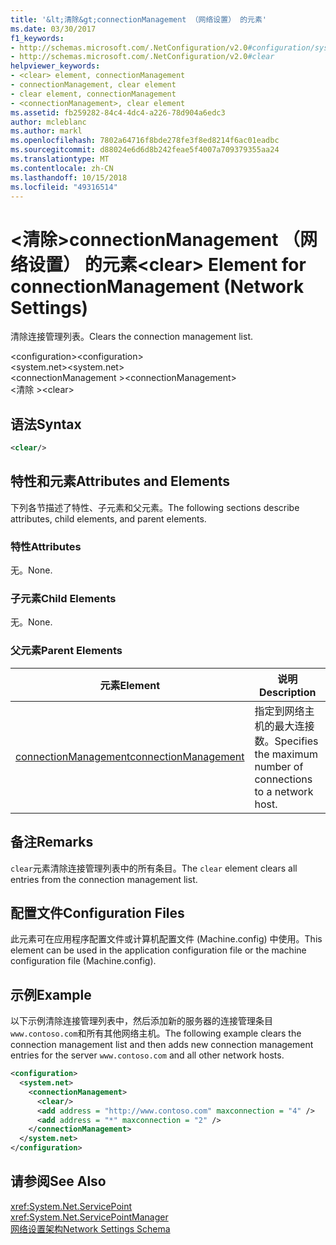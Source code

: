 ```yaml
---
title: '&lt;清除&gt;connectionManagement （网络设置） 的元素'
ms.date: 03/30/2017
f1_keywords:
- http://schemas.microsoft.com/.NetConfiguration/v2.0#configuration/system.net/connectionManagement/clear
- http://schemas.microsoft.com/.NetConfiguration/v2.0#clear
helpviewer_keywords:
- <clear> element, connectionManagement
- connectionManagement, clear element
- clear element, connectionManagement
- <connectionManagement>, clear element
ms.assetid: fb259282-84c4-4dc4-a226-78d904a6edc3
author: mcleblanc
ms.author: markl
ms.openlocfilehash: 7802a64716f8bde278fe3f8ed8214f6ac01eadbc
ms.sourcegitcommit: d88024e6d6d8b242feae5f4007a709379355aa24
ms.translationtype: MT
ms.contentlocale: zh-CN
ms.lasthandoff: 10/15/2018
ms.locfileid: "49316514"
---
```

# <a name="ltcleargt-element-for-connectionmanagement-network-settings"></a><span data-ttu-id="5a187-102">&lt;清除&gt;connectionManagement （网络设置） 的元素</span><span class="sxs-lookup"><span data-stu-id="5a187-102">&lt;clear&gt; Element for connectionManagement (Network Settings)</span></span>
<span data-ttu-id="5a187-103">清除连接管理列表。</span><span class="sxs-lookup"><span data-stu-id="5a187-103">Clears the connection management list.</span></span>  
  
 <span data-ttu-id="5a187-104">\<configuration></span><span class="sxs-lookup"><span data-stu-id="5a187-104">\<configuration></span></span>  
<span data-ttu-id="5a187-105">\<system.net></span><span class="sxs-lookup"><span data-stu-id="5a187-105">\<system.net></span></span>  
<span data-ttu-id="5a187-106">\<connectionManagement ></span><span class="sxs-lookup"><span data-stu-id="5a187-106">\<connectionManagement></span></span>  
<span data-ttu-id="5a187-107">\<清除 ></span><span class="sxs-lookup"><span data-stu-id="5a187-107">\<clear></span></span>  
  
## <a name="syntax"></a><span data-ttu-id="5a187-108">语法</span><span class="sxs-lookup"><span data-stu-id="5a187-108">Syntax</span></span>  
  
```xml  
<clear/>  
```  
  
## <a name="attributes-and-elements"></a><span data-ttu-id="5a187-109">特性和元素</span><span class="sxs-lookup"><span data-stu-id="5a187-109">Attributes and Elements</span></span>  
 <span data-ttu-id="5a187-110">下列各节描述了特性、子元素和父元素。</span><span class="sxs-lookup"><span data-stu-id="5a187-110">The following sections describe attributes, child elements, and parent elements.</span></span>  
  
### <a name="attributes"></a><span data-ttu-id="5a187-111">特性</span><span class="sxs-lookup"><span data-stu-id="5a187-111">Attributes</span></span>  
 <span data-ttu-id="5a187-112">无。</span><span class="sxs-lookup"><span data-stu-id="5a187-112">None.</span></span>  
  
### <a name="child-elements"></a><span data-ttu-id="5a187-113">子元素</span><span class="sxs-lookup"><span data-stu-id="5a187-113">Child Elements</span></span>  
 <span data-ttu-id="5a187-114">无。</span><span class="sxs-lookup"><span data-stu-id="5a187-114">None.</span></span>  
  
### <a name="parent-elements"></a><span data-ttu-id="5a187-115">父元素</span><span class="sxs-lookup"><span data-stu-id="5a187-115">Parent Elements</span></span>  
  
|<span data-ttu-id="5a187-116">**元素**</span><span class="sxs-lookup"><span data-stu-id="5a187-116">**Element**</span></span>|<span data-ttu-id="5a187-117">**说明**</span><span class="sxs-lookup"><span data-stu-id="5a187-117">**Description**</span></span>|  
|-----------------|---------------------|  
|[<span data-ttu-id="5a187-118">connectionManagement</span><span class="sxs-lookup"><span data-stu-id="5a187-118">connectionManagement</span></span>](../../../../../docs/framework/configure-apps/file-schema/network/connectionmanagement-element-network-settings.md)|<span data-ttu-id="5a187-119">指定到网络主机的最大连接数。</span><span class="sxs-lookup"><span data-stu-id="5a187-119">Specifies the maximum number of connections to a network host.</span></span>|  
  
## <a name="remarks"></a><span data-ttu-id="5a187-120">备注</span><span class="sxs-lookup"><span data-stu-id="5a187-120">Remarks</span></span>  
 <span data-ttu-id="5a187-121">`clear`元素清除连接管理列表中的所有条目。</span><span class="sxs-lookup"><span data-stu-id="5a187-121">The `clear` element clears all entries from the connection management list.</span></span>  
  
## <a name="configuration-files"></a><span data-ttu-id="5a187-122">配置文件</span><span class="sxs-lookup"><span data-stu-id="5a187-122">Configuration Files</span></span>  
 <span data-ttu-id="5a187-123">此元素可在应用程序配置文件或计算机配置文件 (Machine.config) 中使用。</span><span class="sxs-lookup"><span data-stu-id="5a187-123">This element can be used in the application configuration file or the machine configuration file (Machine.config).</span></span>  
  
## <a name="example"></a><span data-ttu-id="5a187-124">示例</span><span class="sxs-lookup"><span data-stu-id="5a187-124">Example</span></span>  
 <span data-ttu-id="5a187-125">以下示例清除连接管理列表中，然后添加新的服务器的连接管理条目`www.contoso.com`和所有其他网络主机。</span><span class="sxs-lookup"><span data-stu-id="5a187-125">The following example clears the connection management list and then adds new connection management entries for the server `www.contoso.com` and all other network hosts.</span></span>  
  
```xml  
<configuration>  
  <system.net>  
    <connectionManagement>  
      <clear/>  
      <add address = "http://www.contoso.com" maxconnection = "4" />  
      <add address = "*" maxconnection = "2" />  
    </connectionManagement>  
  </system.net>  
</configuration>  
```  
  
## <a name="see-also"></a><span data-ttu-id="5a187-126">请参阅</span><span class="sxs-lookup"><span data-stu-id="5a187-126">See Also</span></span>  
 <xref:System.Net.ServicePoint>  
 <xref:System.Net.ServicePointManager>  
 [<span data-ttu-id="5a187-127">网络设置架构</span><span class="sxs-lookup"><span data-stu-id="5a187-127">Network Settings Schema</span></span>](../../../../../docs/framework/configure-apps/file-schema/network/index.md)
